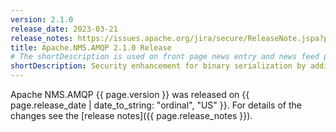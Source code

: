```yaml
---
version: 2.1.0
release_date: 2023-03-21
release_notes: https://issues.apache.org/jira/secure/ReleaseNote.jspa?projectId=12311201&version=12353001
title: Apache.NMS.AMQP 2.1.0 Release
# The shortDescription is used on front page news entry and news feed pages
shortDescription: Security enhancement for binary serialization by adding allow/deny list of types.
---
```


Apache NMS.AMQP {{ page.version }} was released on {{ page.release_date | date_to_string: "ordinal", "US" }}. For details of the changes see the [release notes]({{ page.release_notes }}).
